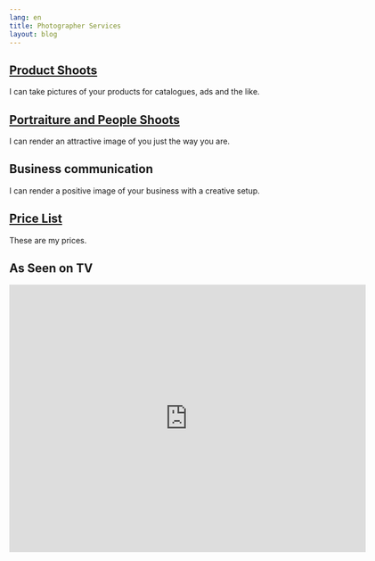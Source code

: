 ```yaml
---
lang: en
title: Photographer Services
layout: blog 
---
```


## [Product Shoots](/en/shoots/products/)

I can take pictures of your products for catalogues, ads and the like.

## [Portraiture and People Shoots](/en/shoots/persons/)

I can render an attractive image of you just the way you are.

## Business communication

I can render a positive image of your business with a creative setup. 

## [Price List](/en/shoots/price_list/)

These are my prices.

## As Seen on TV

<iframe width="640" height="480" src="https://www.youtube.com/embed/t1k8PqMG6cE" frameborder="0" allowfullscreen></iframe>